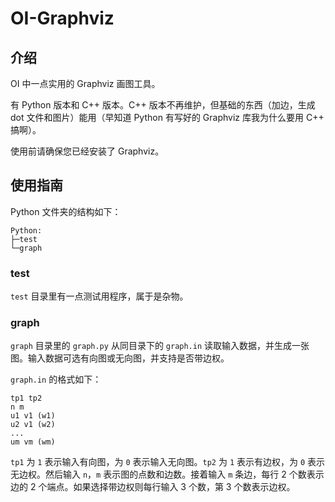 # OI-Graphviz

## 介绍

OI 中一点实用的 Graphviz 画图工具。

有 Python 版本和 C++ 版本。C++ 版本不再维护，但基础的东西（加边，生成 dot 文件和图片）能用（早知道 Python 有写好的 Graphviz 库我为什么要用 C++ 搞啊）。

使用前请确保您已经安装了 Graphviz。

## 使用指南

Python 文件夹的结构如下：

```text
Python:
├─test
└─graph
```

### test

`test` 目录里有一点测试用程序，属于是杂物。

### graph

`graph` 目录里的 `graph.py` 从同目录下的 `graph.in` 读取输入数据，并生成一张图。输入数据可选有向图或无向图，并支持是否带边权。

`graph.in` 的格式如下：

```text
tp1 tp2
n m
u1 v1 (w1)
u2 v1 (w2)
...
um vm (wm)
```

`tp1` 为 `1` 表示输入有向图，为 `0` 表示输入无向图。`tp2` 为 `1` 表示有边权，为 `0` 表示无边权。然后输入 `n`，`m` 表示图的点数和边数。接着输入 `m` 条边，每行 2 个数表示边的 2 个端点。如果选择带边权则每行输入 3 个数，第 3 个数表示边权。